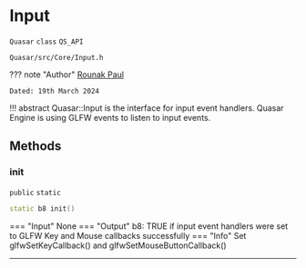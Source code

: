 # Input
`Quasar` `class` `QS_API`
```
Quasar/src/Core/Input.h
```
??? note "Author"
    [Rounak Paul](mailto:paulrounak1999@gmail.com)
    
    Dated: 19th March 2024

!!! abstract
    Quasar::Input is the interface for input event handlers. Quasar Engine is using GLFW events to listen to input events.

## Methods

### init
`public` `static`

```cpp
static b8 init()
```

=== "Input"
    None
=== "Output"
    b8: TRUE if input event handlers were set to GLFW Key and Mouse callbacks successfully 
=== "Info"
    Set glfwSetKeyCallback() and glfwSetMouseButtonCallback()

---